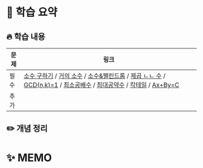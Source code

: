 #  📖 학습 요약

## 🔥 학습 내용
| **문제** | **링크**                                                                                                                                                                                                                                                                                                                                                                                                                                                                                                                 |
|--------|------------------------------------------------------------------------------------------------------------------------------------------------------------------------------------------------------------------------------------------------------------------------------------------------------------------------------------------------------------------------------------------------------------------------------------------------------------------------------------------------------------------------|
| 필수     | [소수 구하기](https://www.acmicpc.net/problem/1929) / [거의 소수](https://www.acmicpc.net/problem/1456) / [소수&팰린드롬](https://www.acmicpc.net/problem/1747) / [제곱 ㄴㄴ 수](https://www.acmicpc.net/problem/1016) / [GCD(n,k)=1](https://www.acmicpc.net/problem/4187) / [최소공배수](https://www.acmicpc.net/problem/1934) / [최대공약수](https://www.acmicpc.net/problem/1850) / [칵테일](https://www.acmicpc.net/problem/1033) / [Ax+By=C](https://www.acmicpc.net/problem/21568)                                                               |
| 추가     | []()                                                                                                                                                                                                                                                                                                                                                                                                                                                                                                                   |
## ✏️ 개념 정리


# ✨ MEMO
